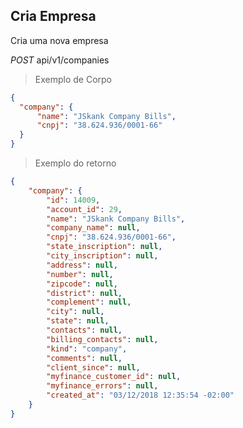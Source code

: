 ## Cria Empresa

Cria uma nova empresa

<div class="api-endpoint">
  <div class="endpoint-data">
    <i class="label label-get">POST</i>
     api/v1/companies
  </div>
</div>


> Exemplo de Corpo

```json
{
  "company": {
	  "name": "JSkank Company Bills",
	  "cnpj": "38.624.936/0001-66"
  }
}
```

> Exemplo do retorno

```json
{
    "company": {
        "id": 14009,
        "account_id": 29,
        "name": "JSkank Company Bills",
        "company_name": null,
        "cnpj": "38.624.936/0001-66",
        "state_inscription": null,
        "city_inscription": null,
        "address": null,
        "number": null,
        "zipcode": null,
        "district": null,
        "complement": null,
        "city": null,
        "state": null,
        "contacts": null,
        "billing_contacts": null,
        "kind": "company",
        "comments": null,
        "client_since": null,
        "myfinance_customer_id": null,
        "myfinance_errors": null,
        "created_at": "03/12/2018 12:35:54 -02:00"
    }
}
```